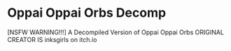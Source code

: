# Oppai Oppai Orbs Decomp
 [NSFW WARNING!!!] A Decompiled Version of Oppai Oppai Orbs ORIGINAL CREATOR IS inksgirls on itch.io
